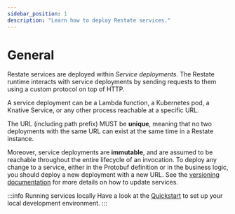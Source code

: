 ```yaml
---
sidebar_position: 1
description: "Learn how to deploy Restate services."
---
```


# General

Restate services are deployed within *Service deployments*. The Restate runtime interacts with service deployments by sending requests to them using a custom protocol on top of HTTP.

A service deployment can be a Lambda function, a Kubernetes pod, a Knative Service, or any other process reachable at a specific URL.

The URL (including path prefix) MUST be **unique**, meaning that no two deployments with the same URL can exist at the same time in a Restate instance.

Moreover, service deployments are **immutable**, and are assumed to be reachable throughout the entire lifecycle of an invocation. To deploy any change to a service, either in the Protobuf definition or in the business logic, you should deploy a new deployment with a new URL. See the [versioning documentation](/services/upgrades-removal) for more details on how to update services.


:::info Running services locally
Have a look at the [Quickstart](/get_started/quickstart) to set up your local development environment.
:::
